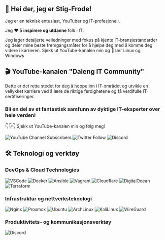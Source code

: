 ## 👋 Hei der, jeg er Stig-Frode!

Jeg er en teknisk entusiast, YouTuber og IT-profesjonell.

Jeg ❤️ å **inspirere og utdanne** folk i IT.

Jeg lager detaljerte veiledninger med fokus på kjente IT-bransjestandarder og deler mine beste fremgangsmåter for å hjelpe deg med å komme deg videre i karrieren. Sjekk ut YouTube-kanalen min og 🚀 lær Linux og Windows

## 🎬 YouTube-kanalen "Daleng IT Community"

Dette er det rette stedet for deg å hoppe inn i IT-området og utvikle en vellykket karriere ved å lære de riktige ferdighetene og få verdifulle IT-sertifiseringer.

### Bli en del av et fantastisk samfunn av dyktige IT-eksperter over hele verden!

👇👇👇 Sjekk ut YouTube-kanalen min og følg meg!

![YouTube Channel Subscribers](https://img.shields.io/youtube/channel/subscribers/UC_7C3xmIskQ9UJO41JYugRw?color=red&label=Se%20meg%20p%C3%A5%20YouTube&logo=youtube&logoColor=red&style=flat)
![Twitter Follow](https://img.shields.io/twitter/follow/stig_daleng?label=F%C3%B8lg%20%40stig_daleng&logo=twitter&logoColor=1DA1F2)
![Discord](https://img.shields.io/discord/835234121621307482?label=Join%20%20samfunnet&logo=discord&style=lat)

## 🛠️ Teknologi og verktøy

### DevOps & Cloud Technologies
<p>
  <img alt="VSCode" src="https://img.shields.io/badge/-VSCode-007ACC?style=flat&logo=visual-studio-code&logoColor=white" /> 
  <img alt="Docker" src="https://img.shields.io/badge/-Docker-2496ED?style=flat&logo=docker&logoColor=white" />
  <img alt="Ansible" src="https://img.shields.io/badge/-Ansible-EE0000?style=flat&logo=ansible&logoColor=white" />
  <img alt="Vagrant" src="https://img.shields.io/badge/-Vagrant-1868F2?style=flat&logo=vagrant&logoColor=white" />
  <img alt="Cloudflare" src="https://img.shields.io/badge/-Cloudflare-F38020?style=flat&logo=cloudflare&logoColor=white" /> 
  <img alt="DigitalOcean" src="https://img.shields.io/badge/-DigitalOcean-0080FF?style=flat&logo=digitalocean&logoColor=white" />
  <img alt="Terraform" src="https://img.shields.io/badge/-Terraform-7B42BC?style=flat&logo=terraform&logoColor=white" />
</p>

### Infrastruktur og nettverksteknologi
<p>
  <img alt="Nginx" src="https://img.shields.io/badge/-Nginx-009639?style=flat&logo=nginx&logoColor=white" />
  <img alt="Proxmox" src="https://img.shields.io/badge/-Proxmox-E57000?style=flat&logo=proxmox&logoColor=white" /> 
  <img alt="Ubuntu" src="https://img.shields.io/badge/-Ubuntu-E95420?style=flat&logo=ubuntu&logoColor=white" /> 
  <img alt="ArchLinux" src="https://img.shields.io/badge/-ArchLinux-1793D1?style=flat&logo=arch-linux&logoColor=white" /> 
  <img alt="KaliLinux" src="https://img.shields.io/badge/-KaliLinux-557C94?style=flat&logo=kali-linux&logoColor=white" />
  <img alt="WireGuard" src="https://img.shields.io/badge/-WireGuard-88171A?style=flat&logo=wireguard&logoColor=white" />  
</p>

### Produktivitets- og kommunikasjonsverktøy
<p>
  <img alt="Discord" src="https://img.shields.io/badge/-Discord-5865F2?style=flat&logo=discord&logoColor=white" />
</p>
